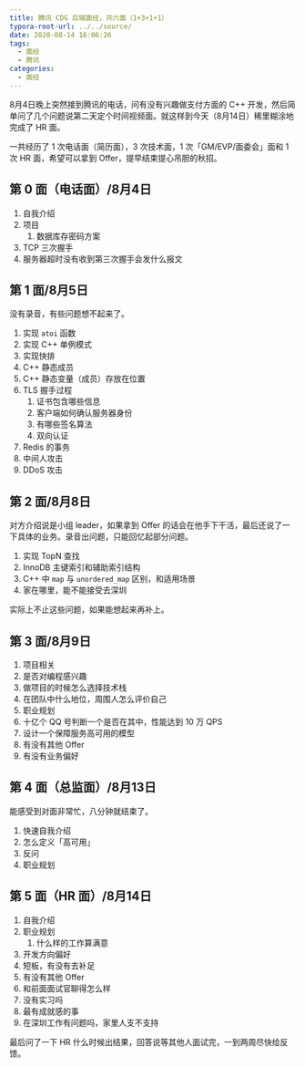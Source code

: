 ```yaml
---
title: 腾讯 CDG 后端面经，共六面（1+3+1+1）
typora-root-url: ../../source/
date: 2020-08-14 16:06:26
tags:
  - 面经
  - 腾讯
categories:
  - 面经
---
```


8月4日晚上突然接到腾讯的电话，问有没有兴趣做支付方面的 C++ 开发，然后简单问了几个问题说第二天定个时间视频面。就这样到今天（8月14日）稀里糊涂地完成了 HR 面。

一共经历了 1 次电话面（简历面），3 次技术面，1 次「GM/EVP/面委会」面和 1 次 HR 面，希望可以拿到 Offer，提早结束提心吊胆的秋招。

<!-- more -->

## 第 0 面（电话面）/8月4日

1. 自我介绍
2. 项目
   1. 数据库存密码方案
3. TCP 三次握手
4. 服务器超时没有收到第三次握手会发什么报文

## 第 1 面/8月5日

没有录音，有些问题想不起来了。

1. 实现 `atoi` 函数
2. 实现 C++ 单例模式
3. 实现快排
4. C++ 静态成员
5. C++ 静态变量（成员）存放在位置
6. TLS 握手过程
   1. 证书包含哪些信息
   2. 客户端如何确认服务器身份
   3. 有哪些签名算法
   4. 双向认证
7. Redis 的事务
8. 中间人攻击
9. DDoS 攻击

## 第 2 面/8月8日

对方介绍说是小组 leader，如果拿到 Offer 的话会在他手下干活，最后还说了一下具体的业务。录音出问题，只能回忆起部分问题。

1. 实现 TopN 查找
2. InnoDB 主键索引和辅助索引结构
3. C++ 中 `map` 与 `unordered_map` 区别，和适用场景
4. 家在哪里，能不能接受去深圳

实际上不止这些问题，如果能想起来再补上。

## 第 3 面/8月9日

1. 项目相关
2. 是否对编程感兴趣
3. 做项目的时候怎么选择技术栈
4. 在团队中什么地位，周围人怎么评价自己
5. 职业规划
6. 十亿个 QQ 号判断一个是否在其中，性能达到 10 万 QPS
7. 设计一个保障服务高可用的模型
8. 有没有其他 Offer
9. 有没有业务偏好

## 第 4 面（总监面）/8月13日

能感受到对面非常忙，八分钟就结束了。

1. 快速自我介绍
2. 怎么定义「高可用」
3. 反问
4. 职业规划

## 第 5 面（HR 面）/8月14日

1. 自我介绍
2. 职业规划
   1. 什么样的工作算满意
3. 开发方向偏好
4. 短板，有没有去补足
5. 有没有其他 Offer
6. 和前面面试官聊得怎么样
7. 没有实习吗
8. 最有成就感的事
9. 在深圳工作有问题吗，家里人支不支持

最后问了一下 HR 什么时候出结果，回答说等其他人面试完，一到两周尽快给反馈。